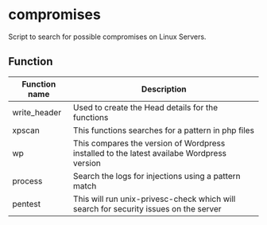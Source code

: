 # compromises
Script to search for possible compromises on Linux Servers.

Function
-------

Function name | Description 
--------------| -----------
write_header | Used to create the Head details for the functions
xpscan | This functions searches for a pattern in php files
wp | This compares the version of Wordpress installed to the latest availabe Wordpress version
process | Search the logs for injections using a pattern match
pentest | This will run unix-privesc-check which will search for security issues on the server
